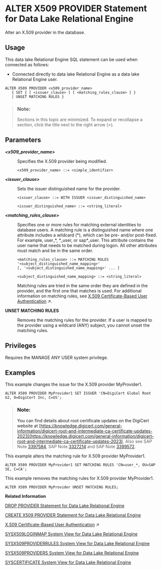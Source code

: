 <!-- loio831d802e8dd440e8a24e0ed0fd393187 -->

# ALTER X509 PROVIDER Statement for Data Lake Relational Engine

Alter an X.509 provider in the database.



<a name="loio831d802e8dd440e8a24e0ed0fd393187__section_xv3_wvr_znb"/>

## Usage

This data lake Relational Engine SQL statement can be used when connected as follows:

-   Connected directly to data lake Relational Engine as a data lake Relational Engine user.



```
ALTER X509 PROVIDER <x509_provider_name>
   { SET { [ <issuer_clause> ] [ <matching_rules_clause> ] }
   | UNSET MATCHING RULES }
```



> ### Note:  
> Sections in this topic are minimized. To expand or recollapse a section, click the title next to the right arrow \(*\>*\).



<a name="loio831d802e8dd440e8a24e0ed0fd393187__section_ppx_jbd_rwb"/>

## Parameters


<dl>
<dt><b>

*<x509\_provider\_name\>*

</b></dt>
<dd>

Specifies the X.509 provider being modified.

```
<x509_provider_name> ::= <simple_identifier>
```



</dd><dt><b>

*<issuer\_clause\>*

</b></dt>
<dd>

Sets the issuer distinguished name for the provider.

```
<issuer_clause> ::= WITH ISSUER <issuer_distinguished_name>

<issuer_distinguished_name> ::= <string_literal>
```



</dd><dt><b>

*<matching\_rules\_clause\>*

</b></dt>
<dd>

Specifies one or more rules for matching external identities to database users. A matching rule is a distinguished name where one attribute includes a wildcard \(\*\), which can be pre- and/or post-fixed. For example, user\_\*, \*\_user, or sap\*\_user. This attribute contains the user name that needs to be matched during logon. All other attributes must match and be in the same order.

```
<matching_rules_clause> ::= MATCHING RULES '<subject_distinguished_name_mapping>'
[, '<subject_distinguished_name_mapping>' ... ]

<subject_distinguished_name_mapping> ::= <string_literal>
```

Matching rules are tried in the same order they are defined in the provider, and the first one that matches is used. For additional information on matching rules, see [X.509 Certificate-Based User Authentication](https://help.sap.com/viewer/a89a0a8384f21015b1e7adbeca456f73/2024_3_QRC/en-US/c9bf672bbc2849568a1ff1d2fbc9a78d.html "Data lake Relational Engine supports X.509 client certificates for user authentication.") :arrow_upper_right:.



</dd><dt><b>

UNSET MATCHING RULES

</b></dt>
<dd>

Removes the matching rules for the provider. If a user is mapped to the provider using a wildcard \(ANY\) subject, you cannot unset the matching rules.



</dd>
</dl>



<a name="loio831d802e8dd440e8a24e0ed0fd393187__section_h3s_1bd_rwb"/>

## Privileges

Requires the MANAGE ANY USER system privilege.



<a name="loio831d802e8dd440e8a24e0ed0fd393187__section_yq3_bbd_rwb"/>

## Examples

This example changes the issue for the X.509 provider MyProvider1.

```
ALTER X509 PROVIDER MyProvider1 SET ISSUER 'CN=DigiCert Global Root G2, O=DigiCert Inc, C=US';
```

> ### Note:  
> You can find details about root certificate updates on the DigiCert website at [https://knowledge.digicert.com/general-information/digicert-root-and-intermediate-ca-certificate-updates-2023](https://knowledge.digicert.com/general-information/digicert-root-and-intermediate-ca-certificate-updates-2023). Also see SAP Note [3397584](https://me.sap.com/notes/3397584), SAP Note [3327214](https://me.sap.com/notes/3327214) and SAP Note [3399572](https://me.sap.com/notes/3399572).

This example alters the matching rule for X.509 provider MyProvider1.

```
ALTER X509 PROVIDER MyProvider1 SET MATCHING RULES 'CN=user_*, OU=SAP SE, C=CA';
```

This example removes the matching rules for X.509 provider MyProvider1.

```
ALTER X509 PROVIDER MyProvider UNSET MATCHING RULES;
```

**Related Information**  


[DROP PROVIDER Statement for Data Lake Relational Engine](drop-provider-statement-for-data-lake-relational-engine-c20d71c.md "Drops a JWT or x509 provider from the data lake Relational Engine database.")

[CREATE X509 PROVIDER Statement for Data Lake Relational Engine](create-x509-provider-statement-for-data-lake-relational-engine-fe6ef48.md "Create an X.509 provider in the database.")

[X.509 Certificate-Based User Authentication](https://help.sap.com/viewer/a89a0a8384f21015b1e7adbeca456f73/2024_3_QRC/en-US/c9bf672bbc2849568a1ff1d2fbc9a78d.html "Data lake Relational Engine supports X.509 client certificates for user authentication.") :arrow_upper_right:

[SYSX509LOGINMAP System View for Data Lake Relational Engine](../070-system-and-monitoring-views/sysx509loginmap-system-view-for-data-lake-relational-engine-216c79a.md "The SYSX509LOGINMAP system view lists the X509 certificate-to-user mappings configured in the data lake Relational Engine database.")

[SYSX509PROVIDERRULES System View for Data Lake Relational Engine](../070-system-and-monitoring-views/sysx509providerrules-system-view-for-data-lake-relational-engine-f884c9b.md "The SYSX509PROVIDERRULES system view contains all of the matching rules for X.509 providers.")

[SYSX509PROVIDERS System View for Data Lake Relational Engine](../070-system-and-monitoring-views/sysx509providers-system-view-for-data-lake-relational-engine-4b29eff.md "The SYSX509PROVIDERS system view contains a list all of the X.509 providers configured in the database.")

[SYSCERTIFICATE System View for Data Lake Relational Engine](../070-system-and-monitoring-views/syscertificate-system-view-for-data-lake-relational-engine-a34ee8b.md "Each row of the SYSCERTIFICATE system view stores a certificate in text PEM-format. This view includes certificates with and without an associated PSE.")


